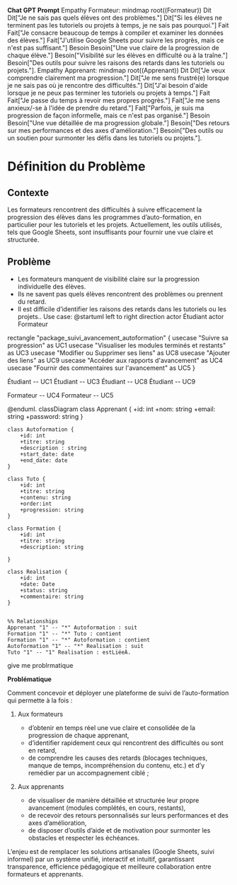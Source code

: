 **Chat GPT Prompt**
Empathy Formateur:
mindmap
root((Formateur))
Dit
Dit\["Je ne sais pas quels élèves ont des problèmes."]
Dit\["Si les élèves ne terminent pas les tutoriels ou projets à temps, je ne sais pas pourquoi."]
Fait
Fait\["Je consacre beaucoup de temps à compiler et examiner les données des élèves."]
Fait\["J'utilise Google Sheets pour suivre les progrès, mais ce n'est pas suffisant."]
Besoin
Besoin\["Une vue claire de la progression de chaque élève."]
Besoin\["Visibilité sur les élèves en difficulté ou à la traîne."]
Besoin\["Des outils pour suivre les raisons des retards dans les tutoriels ou projets."].
Empathy Apprenant:
mindmap
root((Apprenant))
Dit
Dit\["Je veux comprendre clairement ma progression."]
Dit\["Je me sens frustré(e) lorsque je ne sais pas où je rencontre des difficultés."]
Dit\["J'ai besoin d'aide lorsque je ne peux pas terminer les tutoriels ou projets à temps."]
Fait
Fait\["Je passe du temps à revoir mes propres progrès."]
Fait\["Je me sens anxieux/-se à l'idée de prendre du retard."]
Fait\["Parfois, je suis ma progression de façon informelle, mais ce n'est pas organisé."]
Besoin
Besoin\["Une vue détaillée de ma progression globale."]
Besoin\["Des retours sur mes performances et des axes d'amélioration."]
Besoin\["Des outils ou un soutien pour surmonter les défis dans les tutoriels ou projets."].

# Définition du Problème

## Contexte

Les formateurs rencontrent des difficultés à suivre efficacement la progression des élèves dans les programmes d’auto-formation, en particulier pour les tutoriels et les projets. Actuellement, les outils utilisés, tels que Google Sheets, sont insuffisants pour fournir une vue claire et structurée.

## Problème

* Les formateurs manquent de visibilité claire sur la progression individuelle des élèves.
* Ils ne savent pas quels élèves rencontrent des problèmes ou prennent du retard.
* Il est difficile d’identifier les raisons des retards dans les tutoriels ou les projets..
  Use case: @startuml
  left to right direction
  actor Étudiant
  actor Formateur

rectangle "package\_suivi\_avancement\_autoformation" {
usecase "Suivre sa progression" as UC1
usecase "Visualiser les modules terminés et restants" as UC3
usecase "Modifier ou Supprimer ses liens" as UC8
usecase "Ajouter des liens" as UC9
usecase "Accéder aux rapports d'avancement" as UC4
usecase "Fournir des commentaires sur l'avancement" as UC5
}

Étudiant -- UC1
Étudiant -- UC3
Étudiant -- UC8
Étudiant -- UC9

Formateur -- UC4
Formateur -- UC5

@enduml.
classDiagram
class Apprenant {
+id: int
+nom: string
+email: string
+password: string
}

```
class Autoformation {
    +id: int
    +titre: string
    +description : string
    +start_date: date
    +end_date: date
}

class Tuto {
    +id: int
    +titre: string
    +contenu: string
    +order:int
    +progression: string
}

class Formation {
    +id: int
    +titre: string
    +description: string

}

class Realisation {
    +id: int
    +date: Date
    +status: string
    +commentaire: string
}


%% Relationships
Apprenant "1" -- "*" Autoformation : suit
Formation "1" -- "*" Tuto : contient
Formation "1" -- "*" Autoformation : contient
Autoformation "1" -- "*" Realisation : suit
Tuto "1" -- "1" Realisation : estLiéeÀ.
```

give me problrmatique

**Problématique**

Comment concevoir et déployer une plateforme de suivi de l’auto-formation qui permette à la fois :

1. Aux formateurs

   * d’obtenir en temps réel une vue claire et consolidée de la progression de chaque apprenant,
   * d’identifier rapidement ceux qui rencontrent des difficultés ou sont en retard,
   * de comprendre les causes des retards (blocages techniques, manque de temps, incompréhension du contenu, etc.) et d’y remédier par un accompagnement ciblé ;

2. Aux apprenants

   * de visualiser de manière détaillée et structurée leur propre avancement (modules complétés, en cours, restants),
   * de recevoir des retours personnalisés sur leurs performances et des axes d’amélioration,
   * de disposer d’outils d’aide et de motivation pour surmonter les obstacles et respecter les échéances.

L’enjeu est de remplacer les solutions artisanales (Google Sheets, suivi informel) par un système unifié, interactif et intuitif, garantissant transparence, efficience pédagogique et meilleure collaboration entre formateurs et apprenants.
